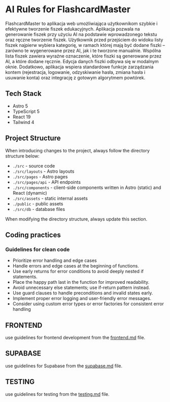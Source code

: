 # AI Rules for FlashcardMaster

FlashcardMaster to aplikacja web umożliwiająca użytkownikom szybkie i efektywne tworzenie fiszek edukacyjnych. Aplikacja pozwala na generowanie fiszek przy użyciu AI na podstawie wprowadzonego tekstu oraz ręczne tworzenie fiszek. Użytkownik przed przejściem do widoku listy fiszek najpierw wybiera kategorię, w ramach której mają być dodane fiszki – zarówno te wygenerowane przez AI, jak i te tworzone manualnie. Wspólna lista fiszek zawiera wyraźne oznaczenie, które fiszki są generowane przez AI, a które dodane ręcznie. Edycja danych fiszki odbywa się w modalnym oknie. Dodatkowo, aplikacja wspiera standardowe funkcje zarządzania kontem (rejestracja, logowanie, odzyskiwanie hasła, zmiana hasła i usuwanie konta) oraz integrację z gotowym algorytmem powtórek.

## Tech Stack

- Astro 5
- TypeScript 5
- React 19
- Tailwind 4

## Project Structure

When introducing changes to the project, always follow the directory structure below:

- `./src` - source code
- `./src/layouts` - Astro layouts
- `./src/pages` - Astro pages
- `./src/pages/api` - API endpoints
- `./src/components` - client-side components written in Astro (static) and React (dynamic)
- `./src/assets` - static internal assets
- `./public` - public assets
- `./src/db` - database files

When modifying the directory structure, always update this section.

## Coding practices

### Guidelines for clean code

- Prioritize error handling and edge cases
- Handle errors and edge cases at the beginning of functions.
- Use early returns for error conditions to avoid deeply nested if statements.
- Place the happy path last in the function for improved readability.
- Avoid unnecessary else statements; use if-return pattern instead.
- Use guard clauses to handle preconditions and invalid states early.
- Implement proper error logging and user-friendly error messages.
- Consider using custom error types or error factories for consistent error handling

## FRONTEND

use guidelines for frontend development from the [frontend.md](./instructions/frontend.md) file.

## SUPABASE
use guidelines for Supabase from the [supabase.md](./instructions/supabase.md) file.

## TESTING
use guidelines for testing from the [testing.md](./instructions/testing.md) file.